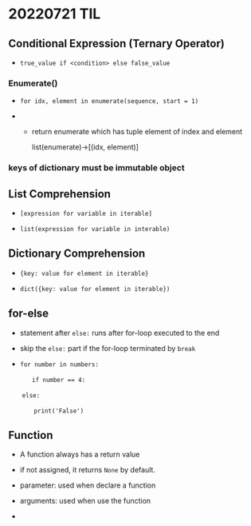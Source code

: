 # 20220721 TIL

## Conditional Expression (Ternary Operator)

- `true_value if <condition> else false_value`

### Enumerate()

- `for idx, element in enumerate(sequence, start = 1)`

- - return enumerate which has tuple element of index and element
    
    list(enumerate)->[(idx, element)]
    
    

### keys of dictionary must be immutable object

## List Comprehension

- `[expression for variable in iterable]`

- `list(expression for variable in interable)`

## Dictionary Comprehension

- `{key: value for element in iterable}`

- `dict({key: value for element in iterable})`

## for-else

- statement after `else:`  runs after for-loop executed to the end

- skip the `else:` part if the for-loop terminated by `break`

- `for number in numbers:`

            `if number == 4:`

       `else:`

             `print('False')`

## Function

- A function always has a return value

- if not assigned, it returns `None` by default.

- parameter: used when declare a function

- arguments: used when use the function

- 








